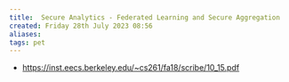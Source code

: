 ```yaml
---
title:  Secure Analytics - Federated Learning and Secure Aggregation
created: Friday 28th July 2023 08:56
aliases: 
tags: pet
---
```


- https://inst.eecs.berkeley.edu/~cs261/fa18/scribe/10_15.pdf